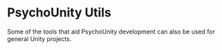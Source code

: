 # PsychoUnity Utils

Some of the tools that aid PsychoUnity development can also be used for general Unity projects.